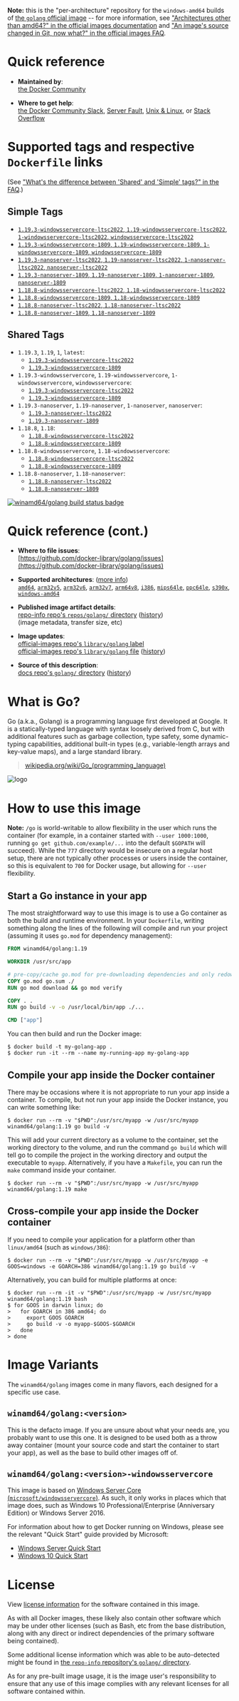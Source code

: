 <!--

********************************************************************************

WARNING:

    DO NOT EDIT "golang/README.md"

    IT IS AUTO-GENERATED

    (from the other files in "golang/" combined with a set of templates)

********************************************************************************

-->

**Note:** this is the "per-architecture" repository for the `windows-amd64` builds of [the `golang` official image](https://hub.docker.com/_/golang) -- for more information, see ["Architectures other than amd64?" in the official images documentation](https://github.com/docker-library/official-images#architectures-other-than-amd64) and ["An image's source changed in Git, now what?" in the official images FAQ](https://github.com/docker-library/faq#an-images-source-changed-in-git-now-what).

# Quick reference

-	**Maintained by**:  
	[the Docker Community](https://github.com/docker-library/golang)

-	**Where to get help**:  
	[the Docker Community Slack](https://dockr.ly/comm-slack), [Server Fault](https://serverfault.com/help/on-topic), [Unix & Linux](https://unix.stackexchange.com/help/on-topic), or [Stack Overflow](https://stackoverflow.com/help/on-topic)

# Supported tags and respective `Dockerfile` links

(See ["What's the difference between 'Shared' and 'Simple' tags?" in the FAQ](https://github.com/docker-library/faq#whats-the-difference-between-shared-and-simple-tags).)

## Simple Tags

-	[`1.19.3-windowsservercore-ltsc2022`, `1.19-windowsservercore-ltsc2022`, `1-windowsservercore-ltsc2022`, `windowsservercore-ltsc2022`](https://github.com/docker-library/golang/blob/30403f1c144bf7773508cfbab5de09ecf4dbddf9/1.19/windows/windowsservercore-ltsc2022/Dockerfile)
-	[`1.19.3-windowsservercore-1809`, `1.19-windowsservercore-1809`, `1-windowsservercore-1809`, `windowsservercore-1809`](https://github.com/docker-library/golang/blob/30403f1c144bf7773508cfbab5de09ecf4dbddf9/1.19/windows/windowsservercore-1809/Dockerfile)
-	[`1.19.3-nanoserver-ltsc2022`, `1.19-nanoserver-ltsc2022`, `1-nanoserver-ltsc2022`, `nanoserver-ltsc2022`](https://github.com/docker-library/golang/blob/30403f1c144bf7773508cfbab5de09ecf4dbddf9/1.19/windows/nanoserver-ltsc2022/Dockerfile)
-	[`1.19.3-nanoserver-1809`, `1.19-nanoserver-1809`, `1-nanoserver-1809`, `nanoserver-1809`](https://github.com/docker-library/golang/blob/30403f1c144bf7773508cfbab5de09ecf4dbddf9/1.19/windows/nanoserver-1809/Dockerfile)
-	[`1.18.8-windowsservercore-ltsc2022`, `1.18-windowsservercore-ltsc2022`](https://github.com/docker-library/golang/blob/0a2ec6cac5368744f0cc69028322dc5cebdb9f27/1.18/windows/windowsservercore-ltsc2022/Dockerfile)
-	[`1.18.8-windowsservercore-1809`, `1.18-windowsservercore-1809`](https://github.com/docker-library/golang/blob/0a2ec6cac5368744f0cc69028322dc5cebdb9f27/1.18/windows/windowsservercore-1809/Dockerfile)
-	[`1.18.8-nanoserver-ltsc2022`, `1.18-nanoserver-ltsc2022`](https://github.com/docker-library/golang/blob/0a2ec6cac5368744f0cc69028322dc5cebdb9f27/1.18/windows/nanoserver-ltsc2022/Dockerfile)
-	[`1.18.8-nanoserver-1809`, `1.18-nanoserver-1809`](https://github.com/docker-library/golang/blob/0a2ec6cac5368744f0cc69028322dc5cebdb9f27/1.18/windows/nanoserver-1809/Dockerfile)

## Shared Tags

-	`1.19.3`, `1.19`, `1`, `latest`:
	-	[`1.19.3-windowsservercore-ltsc2022`](https://github.com/docker-library/golang/blob/30403f1c144bf7773508cfbab5de09ecf4dbddf9/1.19/windows/windowsservercore-ltsc2022/Dockerfile)
	-	[`1.19.3-windowsservercore-1809`](https://github.com/docker-library/golang/blob/30403f1c144bf7773508cfbab5de09ecf4dbddf9/1.19/windows/windowsservercore-1809/Dockerfile)
-	`1.19.3-windowsservercore`, `1.19-windowsservercore`, `1-windowsservercore`, `windowsservercore`:
	-	[`1.19.3-windowsservercore-ltsc2022`](https://github.com/docker-library/golang/blob/30403f1c144bf7773508cfbab5de09ecf4dbddf9/1.19/windows/windowsservercore-ltsc2022/Dockerfile)
	-	[`1.19.3-windowsservercore-1809`](https://github.com/docker-library/golang/blob/30403f1c144bf7773508cfbab5de09ecf4dbddf9/1.19/windows/windowsservercore-1809/Dockerfile)
-	`1.19.3-nanoserver`, `1.19-nanoserver`, `1-nanoserver`, `nanoserver`:
	-	[`1.19.3-nanoserver-ltsc2022`](https://github.com/docker-library/golang/blob/30403f1c144bf7773508cfbab5de09ecf4dbddf9/1.19/windows/nanoserver-ltsc2022/Dockerfile)
	-	[`1.19.3-nanoserver-1809`](https://github.com/docker-library/golang/blob/30403f1c144bf7773508cfbab5de09ecf4dbddf9/1.19/windows/nanoserver-1809/Dockerfile)
-	`1.18.8`, `1.18`:
	-	[`1.18.8-windowsservercore-ltsc2022`](https://github.com/docker-library/golang/blob/0a2ec6cac5368744f0cc69028322dc5cebdb9f27/1.18/windows/windowsservercore-ltsc2022/Dockerfile)
	-	[`1.18.8-windowsservercore-1809`](https://github.com/docker-library/golang/blob/0a2ec6cac5368744f0cc69028322dc5cebdb9f27/1.18/windows/windowsservercore-1809/Dockerfile)
-	`1.18.8-windowsservercore`, `1.18-windowsservercore`:
	-	[`1.18.8-windowsservercore-ltsc2022`](https://github.com/docker-library/golang/blob/0a2ec6cac5368744f0cc69028322dc5cebdb9f27/1.18/windows/windowsservercore-ltsc2022/Dockerfile)
	-	[`1.18.8-windowsservercore-1809`](https://github.com/docker-library/golang/blob/0a2ec6cac5368744f0cc69028322dc5cebdb9f27/1.18/windows/windowsservercore-1809/Dockerfile)
-	`1.18.8-nanoserver`, `1.18-nanoserver`:
	-	[`1.18.8-nanoserver-ltsc2022`](https://github.com/docker-library/golang/blob/0a2ec6cac5368744f0cc69028322dc5cebdb9f27/1.18/windows/nanoserver-ltsc2022/Dockerfile)
	-	[`1.18.8-nanoserver-1809`](https://github.com/docker-library/golang/blob/0a2ec6cac5368744f0cc69028322dc5cebdb9f27/1.18/windows/nanoserver-1809/Dockerfile)

[![winamd64/golang build status badge](https://img.shields.io/jenkins/s/https/doi-janky.infosiftr.net/job/multiarch/job/windows-amd64/job/golang.svg?label=winamd64/golang%20%20build%20job)](https://doi-janky.infosiftr.net/job/multiarch/job/windows-amd64/job/golang/)

# Quick reference (cont.)

-	**Where to file issues**:  
	[https://github.com/docker-library/golang/issues](https://github.com/docker-library/golang/issues)

-	**Supported architectures**: ([more info](https://github.com/docker-library/official-images#architectures-other-than-amd64))  
	[`amd64`](https://hub.docker.com/r/amd64/golang/), [`arm32v5`](https://hub.docker.com/r/arm32v5/golang/), [`arm32v6`](https://hub.docker.com/r/arm32v6/golang/), [`arm32v7`](https://hub.docker.com/r/arm32v7/golang/), [`arm64v8`](https://hub.docker.com/r/arm64v8/golang/), [`i386`](https://hub.docker.com/r/i386/golang/), [`mips64le`](https://hub.docker.com/r/mips64le/golang/), [`ppc64le`](https://hub.docker.com/r/ppc64le/golang/), [`s390x`](https://hub.docker.com/r/s390x/golang/), [`windows-amd64`](https://hub.docker.com/r/winamd64/golang/)

-	**Published image artifact details**:  
	[repo-info repo's `repos/golang/` directory](https://github.com/docker-library/repo-info/blob/master/repos/golang) ([history](https://github.com/docker-library/repo-info/commits/master/repos/golang))  
	(image metadata, transfer size, etc)

-	**Image updates**:  
	[official-images repo's `library/golang` label](https://github.com/docker-library/official-images/issues?q=label%3Alibrary%2Fgolang)  
	[official-images repo's `library/golang` file](https://github.com/docker-library/official-images/blob/master/library/golang) ([history](https://github.com/docker-library/official-images/commits/master/library/golang))

-	**Source of this description**:  
	[docs repo's `golang/` directory](https://github.com/docker-library/docs/tree/master/golang) ([history](https://github.com/docker-library/docs/commits/master/golang))

# What is Go?

Go (a.k.a., Golang) is a programming language first developed at Google. It is a statically-typed language with syntax loosely derived from C, but with additional features such as garbage collection, type safety, some dynamic-typing capabilities, additional built-in types (e.g., variable-length arrays and key-value maps), and a large standard library.

> [wikipedia.org/wiki/Go_(programming_language)](http://en.wikipedia.org/wiki/Go_%28programming_language%29)

![logo](https://raw.githubusercontent.com/docker-library/docs/01c12653951b2fe592c1f93a13b4e289ada0e3a1/golang/logo.png)

# How to use this image

**Note:** `/go` is world-writable to allow flexibility in the user which runs the container (for example, in a container started with `--user 1000:1000`, running `go get github.com/example/...` into the default `$GOPATH` will succeed). While the `777` directory would be insecure on a regular host setup, there are not typically other processes or users inside the container, so this is equivalent to `700` for Docker usage, but allowing for `--user` flexibility.

## Start a Go instance in your app

The most straightforward way to use this image is to use a Go container as both the build and runtime environment. In your `Dockerfile`, writing something along the lines of the following will compile and run your project (assuming it uses `go.mod` for dependency management):

```dockerfile
FROM winamd64/golang:1.19

WORKDIR /usr/src/app

# pre-copy/cache go.mod for pre-downloading dependencies and only redownloading them in subsequent builds if they change
COPY go.mod go.sum ./
RUN go mod download && go mod verify

COPY . .
RUN go build -v -o /usr/local/bin/app ./...

CMD ["app"]
```

You can then build and run the Docker image:

```console
$ docker build -t my-golang-app .
$ docker run -it --rm --name my-running-app my-golang-app
```

## Compile your app inside the Docker container

There may be occasions where it is not appropriate to run your app inside a container. To compile, but not run your app inside the Docker instance, you can write something like:

```console
$ docker run --rm -v "$PWD":/usr/src/myapp -w /usr/src/myapp winamd64/golang:1.19 go build -v
```

This will add your current directory as a volume to the container, set the working directory to the volume, and run the command `go build` which will tell go to compile the project in the working directory and output the executable to `myapp`. Alternatively, if you have a `Makefile`, you can run the `make` command inside your container.

```console
$ docker run --rm -v "$PWD":/usr/src/myapp -w /usr/src/myapp winamd64/golang:1.19 make
```

## Cross-compile your app inside the Docker container

If you need to compile your application for a platform other than `linux/amd64` (such as `windows/386`):

```console
$ docker run --rm -v "$PWD":/usr/src/myapp -w /usr/src/myapp -e GOOS=windows -e GOARCH=386 winamd64/golang:1.19 go build -v
```

Alternatively, you can build for multiple platforms at once:

```console
$ docker run --rm -it -v "$PWD":/usr/src/myapp -w /usr/src/myapp winamd64/golang:1.19 bash
$ for GOOS in darwin linux; do
>   for GOARCH in 386 amd64; do
>     export GOOS GOARCH
>     go build -v -o myapp-$GOOS-$GOARCH
>   done
> done
```

# Image Variants

The `winamd64/golang` images come in many flavors, each designed for a specific use case.

## `winamd64/golang:<version>`

This is the defacto image. If you are unsure about what your needs are, you probably want to use this one. It is designed to be used both as a throw away container (mount your source code and start the container to start your app), as well as the base to build other images off of.

## `winamd64/golang:<version>-windowsservercore`

This image is based on [Windows Server Core (`microsoft/windowsservercore`)](https://hub.docker.com/r/microsoft/windowsservercore/). As such, it only works in places which that image does, such as Windows 10 Professional/Enterprise (Anniversary Edition) or Windows Server 2016.

For information about how to get Docker running on Windows, please see the relevant "Quick Start" guide provided by Microsoft:

-	[Windows Server Quick Start](https://msdn.microsoft.com/en-us/virtualization/windowscontainers/quick_start/quick_start_windows_server)
-	[Windows 10 Quick Start](https://msdn.microsoft.com/en-us/virtualization/windowscontainers/quick_start/quick_start_windows_10)

# License

View [license information](http://golang.org/LICENSE) for the software contained in this image.

As with all Docker images, these likely also contain other software which may be under other licenses (such as Bash, etc from the base distribution, along with any direct or indirect dependencies of the primary software being contained).

Some additional license information which was able to be auto-detected might be found in [the `repo-info` repository's `golang/` directory](https://github.com/docker-library/repo-info/tree/master/repos/golang).

As for any pre-built image usage, it is the image user's responsibility to ensure that any use of this image complies with any relevant licenses for all software contained within.
